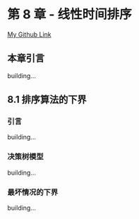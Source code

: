 # 第 8 章 - 线性时间排序 
[My Github Link](https://github.com/kehuo/algorithm_py3)

## 本章引言

building...

## 8.1 排序算法的下界

### 引言

building...


### 决策树模型

building...


### 最坏情况的下界

building...
